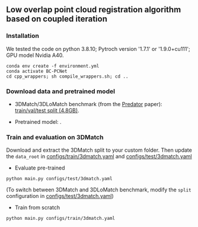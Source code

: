 ## Low overlap point cloud registration algorithm based on coupled iteration 



### Installation
We tested the code on python 3.8.10; Pytroch version '1.7.1' or '1.9.0+cu111'; GPU model Nvidia A40.
```shell
conda env create -f environment.yml
conda activate BC-PCNet
cd cpp_wrappers; sh compile_wrappers.sh; cd ..
```


### Download data and pretrained model
- 3DMatch/3DLoMatch benchmark (from the [Predator](https://github.com/overlappredator/OverlapPredator) paper):
 [train/val/test split (4.8GB)](https://share.phys.ethz.ch/~gsg/pairwise_reg/3dmatch.zip).

- Pretrained model: .



### Train and evaluation on 3DMatch
Download and extract the 3DMatch split to your custom folder. Then update the ```data_root``` in [configs/train/3dmatch.yaml](configs/train/3dmatch.yaml) and [configs/test/3dmatch.yaml](configs/test/3dmatch.yaml)

- Evaluate pre-trained
```shell
python main.py configs/test/3dmatch.yaml
```
(To switch between 3DMatch and 3DLoMatch benchmark, modify the ```split``` configuration in  [configs/test/3dmatch.yaml](configs/test/3dmatch.yaml))


- Train from scratch
```shell
python main.py configs/train/3dmatch.yaml
```


